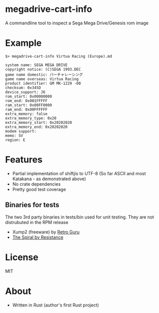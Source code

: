 # megadrive-cart-info
A commandline tool to inspect a Sega Mega Drive/Genesis rom image

# Example
```
$> megadrive-cart-info Virtua Racing (Europe).md

system name: SEGA MEGA DRIVE
copyright notice: (C)SEGA 1993.DEC
game name domestic: バーチャレーシング
game name overseas: Virtua Racing
product identifier: GM MK-1229 -00
checksum: 0x345D
device_support: J6
rom_start: 0x00000000
rom_end: 0x001FFFFF
ram_start: 0x00FF0000
ram_end: 0x00FFFFFF
extra_memory: false
extra_memory_type: 0x20
extra_memory_start: 0x20202020
extra_memory_end: 0x20202020
modem support:
memo: SV
region: E
```

# Features
* Partial implementation of shiftjis to UTF-8 (So far ASCII and most Katakana - as demonstrated above)
* No crate dependencies
* Pretty good test coverage

## Binaries for tests
The two 3rd party binaries in tests/bin used for unit testing.  They are not distrubuted in the RPM release
* Xump2 (freeware) by [Retro Guru](https://www.retroguru.com)
* [The Spiral by Resistance](https://www.resistance.no/?location=platforms&release=66)

# License
MIT

# About
* Written in Rust (author's first Rust project)
